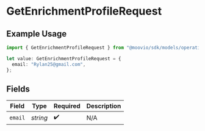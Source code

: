 # GetEnrichmentProfileRequest

## Example Usage

```typescript
import { GetEnrichmentProfileRequest } from "@moovio/sdk/models/operations";

let value: GetEnrichmentProfileRequest = {
  email: "Rylan25@gmail.com",
};
```

## Fields

| Field              | Type               | Required           | Description        |
| ------------------ | ------------------ | ------------------ | ------------------ |
| `email`            | *string*           | :heavy_check_mark: | N/A                |